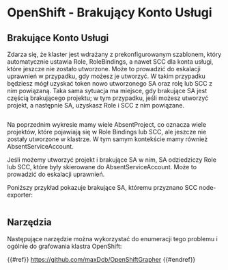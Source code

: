 # OpenShift - Brakujący Konto Usługi

## Brakujące Konto Usługi

Zdarza się, że klaster jest wdrażany z prekonfigurowanym szablonem, który automatycznie ustawia Role, RoleBindings, a nawet SCC dla konta usługi, które jeszcze nie zostało utworzone. Może to prowadzić do eskalacji uprawnień w przypadku, gdy możesz je utworzyć. W takim przypadku będziesz mógł uzyskać token nowo utworzonego SA oraz rolę lub SCC z nim powiązaną. Taka sama sytuacja ma miejsce, gdy brakujące SA jest częścią brakującego projektu; w tym przypadku, jeśli możesz utworzyć projekt, a następnie SA, uzyskasz Role i SCC z nim powiązane.

<figure><img src="../../../images/openshift-missing-service-account-image1.png" alt=""><figcaption></figcaption></figure>

Na poprzednim wykresie mamy wiele AbsentProject, co oznacza wiele projektów, które pojawiają się w Role Bindings lub SCC, ale jeszcze nie zostały utworzone w klastrze. W tym samym kontekście mamy również AbsentServiceAccount.

Jeśli możemy utworzyć projekt i brakujące SA w nim, SA odziedziczy Role lub SCC, które były skierowane do AbsentServiceAccount. Może to prowadzić do eskalacji uprawnień.

Poniższy przykład pokazuje brakujące SA, któremu przyznano SCC node-exporter:

<figure><img src="../../../images/openshift-missing-service-account-image2.png" alt=""><figcaption></figcaption></figure>

## Narzędzia

Następujące narzędzie można wykorzystać do enumeracji tego problemu i ogólnie do grafowania klastra OpenShift:

{{#ref}}
https://github.com/maxDcb/OpenShiftGrapher
{{#endref}}
